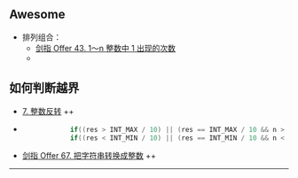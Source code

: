## Awesome



- 排列组合：
  - [剑指 Offer 43. 1～n 整数中 1 出现的次数](https://leetcode.cn/problems/1nzheng-shu-zhong-1chu-xian-de-ci-shu-lcof/)
  - 

## 如何判断越界

- [7. 整数反转](https://leetcode-cn.com/problems/reverse-integer/)   ++

- ```c++
              if((res > INT_MAX / 10) || (res == INT_MAX / 10 && n > 7)) return 0;
              if((res < INT_MIN / 10) || (res == INT_MIN / 10 && n < -8)) return 0;
  ```

- [剑指 Offer 67. 把字符串转换成整数](https://leetcode.cn/problems/ba-zi-fu-chuan-zhuan-huan-cheng-zheng-shu-lcof/) ++


------

